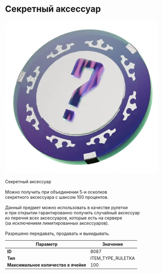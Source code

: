 # Секретный аксессуар

![Item Image](../img/8087.webp?raw=true)

Секретный аксессуар<br><br>Можно получить при объединении 5-и осколков<br>секретного аксессуара с шансом 100 процентов.<br><br>Данный предмет можно использовать в качестве рулетки<br>и при открытии гарантированно получить случайный аксессуар<br>из перечня всех аксессуаров, которые есть на сервере<br>(за исключением лимитированных аксессуаров).<br><br>Разрешено передавать, продавать и выкидывать.


| Параметр | Значение |
|----------|----------|
| **ID** | 8087 |
| **Тип** | ITEM_TYPE_RULETKA |
| **Максимальное количество в ячейке** | 100 |

